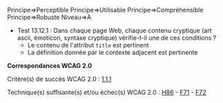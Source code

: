 Principe=>Perceptible
Principe=>Utilisable
Principe=>Compréhensible
Principe=>Robuste
Niveau=>A

*   Test 13.12.1 : Dans chaque page Web, chaque contenu cryptique (art ascii, émoticon, syntaxe cryptique) vérifie-t-il une de ces conditions ?
    *   Le contenu de l'attribut `title` est pertinent
    *   La définition donnée par le contexte adjacent est pertinente

**Correspondances WCAG 2.0**

Critère(s) de succès WCAG 2.0 : [1.1.1](http://www.w3.org/Translations/WCAG20-fr/#text-equiv-all)

Technique(s) suffisante(s) et/ou échec(s) WCAG 2.0 : [H86](http://www.w3.org/TR/WCAG-TECHS/H86.html) - [F71](http://www.w3.org/TR/WCAG-TECHS/F71.html) - [F72](http://www.w3.org/TR/WCAG-TECHS/F72.html)
